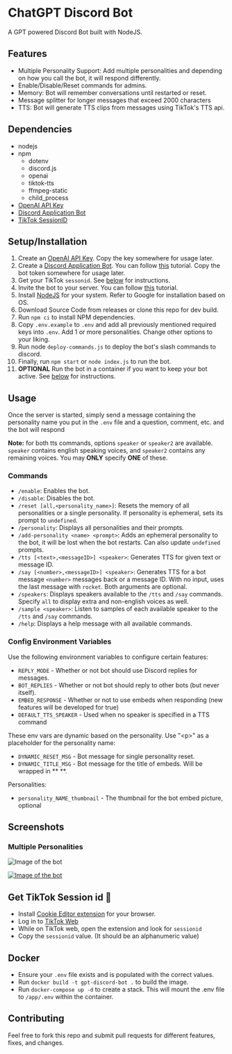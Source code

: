 # ChatGPT Discord Bot
A GPT powered Discord Bot built with NodeJS.


## Features
* Multiple Personality Support: Add multiple personalities and depending on how you call the bot, it will respond differently.
* Enable/Disable/Reset commands for admins.
* Memory: Bot will remember conversations until restarted or reset.
* Message splitter for longer messages that exceed 2000 characters
* TTS: Bot will generate TTS clips from messages using TikTok's TTS api.

## Dependencies
* nodejs
* npm
   * dotenv
   * discord.js
   * openai
   * tiktok-tts
   * ffmpeg-static
   * child_process
* [OpenAI API Key](https://platform.openai.com/account/api-keys)
* [Discord Application Bot](https://discord.com/developers/applications/)
* [TikTok SessionID](#get-tiktok-session-id)

## Setup/Installation
1. Create an [OpenAI API Key](https://platform.openai.com/account/api-keys). Copy the key somewhere for usage later.
2. Create a [Discord Application Bot](https://discord.com/developers/applications/). You can follow [this](https://discordjs.guide/preparations/setting-up-a-bot-application.html#creating-your-bot) tutorial. Copy the bot token somewhere for usage later.
3. Get your TikTok `sessonid`. See [below](#get-tiktok-session-id) for instructions.
5. Invite the bot to your server. You can follow [this](https://discordjs.guide/preparations/adding-your-bot-to-servers.html) tutorial.
6. Install [NodeJS](https://nodejs.org/) for your system. Refer to Google for installation based on OS.
7. Download Source Code from releases or clone this repo for dev build.
8. Run `npm ci` to install NPM dependencies.
9.  Copy `.env.example` to `.env` and add all previously mentioned required keys into `.env`. Add 1 or more personalities. Change other options to your liking.
10. Run node `deploy-commands.js` to deploy the bot's slash commands to discord.
11. Finally, run `npm start` or `node index.js` to run the bot.
12. **OPTIONAL** Run the bot in a container if you want to keep your bot active. See [below](#docker) for instructions.

## Usage
Once the server is started, simply send a message containing the personality name you put in the `.env` file and a question, comment, etc. and the bot will respond

**Note:** for both tts commands, options `speaker` or `speaker2` are available. `speaker` contains english speaking voices, and `speaker2` contains any remaining voices. You may **ONLY** specify **ONE** of these.
### Commands
- `/enable`: Enables the bot.
- `/disable`: Disables the bot.
- `/reset [all,<personality_name>]`: Resets the memory of all personalities or a single personality. If personality is ephemeral, sets its prompt to `undefined`.
- `/personality`: Displays all personalities and their prompts.
- `/add-personality <name> <prompt>`: Adds an ephemeral personality to the bot, it will be lost when the bot restarts. Can also update `undefined` prompts. 
- `/tts [<text>,<messageID>] <speaker>`: Generates TTS for given text or message ID. 
- `/say [<number>,<messageID>] <speaker>`: Generates TTS for a bot message `<number>` messages back or a message ID. With no input, uses the last message with `rocket`. Both arguments are optional.
- `/speakers`: Displays speakers available to the `/tts` and `/say` commands. Specify `all` to display extra and non-english voices as well.
- `/sample <speaker>`: Listen to samples of each available speaker to the `/tts` and `/say` commands.
- `/help`: Displays a help message with all available commands. 
### Config Environment Variables

Use the following environment variables to configure certain features:
- `REPLY_MODE` - Whether or not bot should use Discord replies for messages.
- `BOT_REPLIES` - Whether or not bot should reply to other bots (but never itself).
- `EMBED_RESPONSE` - Whether or not to use embeds when responding (new features will be developed for true)
- `DEFAULT_TTS_SPEAKER` - Used when no speaker is specified in a TTS command

These env vars are dynamic based on the personality. Use "\<p>" as a placeholder for the personality name:
- `DYNAMIC_RESET_MSG` - Bot message for single personality reset.
- `DYNAMIC_TITLE_MSG` - Bot message for the title of embeds. Will be wrapped in \*\* \*\*.

Personalities:
- `personality_NAME_thumbnail` - The thumbnail for the bot embed picture, optional


## Screenshots

### Multiple Personalities

![Image of the bot](https://i.imgur.com/0VfYZDc.png)

[![Image of the bot](https://i.gyazo.com/e8ec6a8731779ef537f56de2c603ee3d.gif)](https://gyazo.com/e8ec6a8731779ef537f56de2c603ee3d)

## Get TikTok Session id 🍪
- Install [Cookie Editor extension](https://cookie-editor.cgagnier.ca) for your browser.
- Log in to [TikTok Web](https://tiktok.com)
- While on TikTok web, open the extension and look for ```sessionid```
- Copy the ```sessionid``` value. (It should be an alphanumeric value)

## Docker
- Ensure your `.env` file exists and is populated with the correct values.
- Run `docker build -t gpt-discord-bot .` to build the image.
- Run `docker-compose up -d` to create a stack. This will mount the .env file to `/app/.env` within the container.

## Contributing
Feel free to fork this repo and submit pull requests for different features, fixes, and changes.
